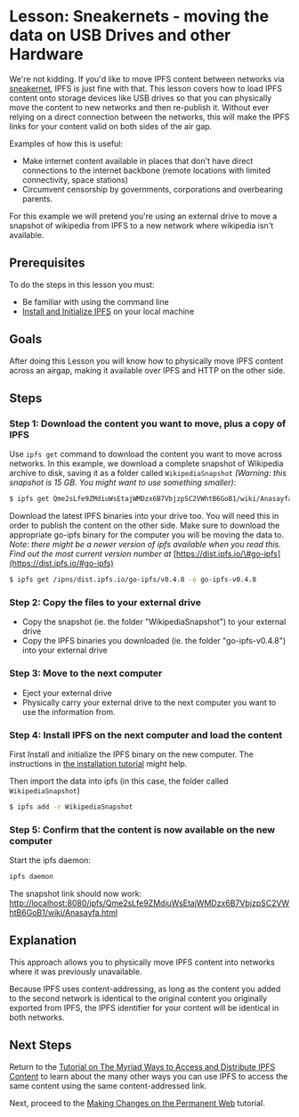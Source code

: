 # Lesson: Sneakernets - moving the data on USB Drives and other Hardware

We're not kidding. If you'd like to move IPFS content between networks via [sneakernet](https://en.wikipedia.org/wiki/Sneakernet), IPFS is just fine with that. This lesson covers how to load IPFS content onto storage devices like USB drives so that you can physically move the content to new networks and then re-publish it. Without ever relying on a direct connection between the networks, this will make the IPFS links for your content valid on both sides of the air gap.

Examples of how this is useful:

* Make internet content available in places that don't have direct connections to the internet backbone \(remote locations with limited connectivity, space stations\)
* Circumvent censorship by governments, corporations and overbearing parents.

For this example we will pretend you're using an external drive to move a snapshot of wikipedia from IPFS to a new network where wikipedia isn't available.

## Prerequisites

To do the steps in this lesson you must:

* Be familiar with using the command line
* [Install and Initialize IPFS](../install-ipfs/) on your local machine

## Goals

After doing this Lesson you will know how to physically move IPFS content across an airgap, making it available over IPFS and HTTP on the other side.

## Steps

### Step 1: Download the content you want to move, plus a copy of IPFS

Use `ipfs get` command to download the content you want to move across networks. In this example, we download a complete snapshot of Wikipedia archive to disk, saving it as a folder called `WikipediaSnapshot` _\(Warning: this snapshot is 15 GB. You might want to use something smaller\)_:

```bash
$ ipfs get Qme2sLfe9ZMdiuWsEtajWMDzx6B7VbjzpSC2VWhtB6GoB1/wiki/Anasayfa.html -o WikipediaSnapshot
```

Download the latest IPFS binaries into your drive too. You will need this in order to publish the content on the other side. Make sure to download the appropriate go-ipfs binary for the computer you will be moving the data to. _Note: there might be a newer version of ipfs available when you read this. Find out the most current version number at_ [https://dist.ipfs.io/\#go-ipfs](https://dist.ipfs.io/#go-ipfs)

```bash
$ ipfs get /ipns/dist.ipfs.io/go-ipfs/v0.4.8 -o go-ipfs-v0.4.8
```

### Step 2: Copy the files to your external drive

* Copy the snapshot \(ie. the folder "WikipediaSnapshot"\) to your external drive
* Copy the IPFS binaries you downloaded \(ie. the folder "go-ipfs-v0.4.8"\) into your external drive

### Step 3: Move to the next computer

* Eject your external drive
* Physically carry your external drive to the next computer you want to use the information from.

### Step 4: Install IPFS on the next computer and load the content

First Install and initialize the IPFS binary on the new computer. The instructions in [the installation tutorial](../install-ipfs/) might help.

Then import the data into ipfs \(in this case, the folder called `WikipediaSnapshot`\)

```bash
$ ipfs add -r WikipediaSnapshot
```

### Step 5: Confirm that the content is now available on the new computer

Start the ipfs daemon:

```bash
ipfs daemon
```

The snapshot link should now work: [http://localhost:8080/ipfs/Qme2sLfe9ZMdiuWsEtajWMDzx6B7VbjzpSC2VWhtB6GoB1/wiki/Anasayfa.html](http://localhost:8080/ipfs/Qme2sLfe9ZMdiuWsEtajWMDzx6B7VbjzpSC2VWhtB6GoB1/wiki/Anasayfa.html)

## Explanation

This approach allows you to physically move IPFS content into networks where it was previously unavailable.

Because IPFS uses content-addressing, as long as the content you added to the second network is identical to the original content you originally exported from IPFS, the IPFS identifier for your content will be identical in both networks.

## Next Steps

Return to the [Tutorial on The Myriad Ways to Access and Distribute IPFS Content](./) to learn about the many other ways you can use IPFS to access the same content using the same content-addressed link.

Next, proceed to the [Making Changes on the Permanent Web](../publishing-changes/) tutorial.

